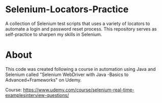 # Selenium-Locators-Practice
A collection of Selenium test scripts that uses a variety of locators to automate a login and password reset process. This repository serves as self-practice to sharpen my skills in Selenium.

# About
This code was created following a course in automation using Java and Selenium called "Selenium WebDriver with Java -Basics to Advanced+Frameworks" on Udemy.

Course: https://www.udemy.com/course/selenium-real-time-examplesinterview-questions/
